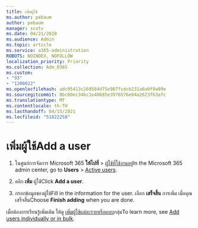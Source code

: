 ```yaml
---
title: เพิ่มผู้ใช้
ms.author: pebaum
author: pebaum
manager: scotv
ms.date: 04/21/2020
ms.audience: Admin
ms.topic: article
ms.service: o365-administration
ROBOTS: NOINDEX, NOFOLLOW
localization_priority: Priority
ms.collection: Adm_O365
ms.custom:
- "93"
- "1200022"
ms.openlocfilehash: adc95413c269584d75e907fcdcb231a0a0f9a99e
ms.sourcegitcommit: 8bc60ec34bc1e40685e3976576e04a2623f63a7c
ms.translationtype: MT
ms.contentlocale: th-TH
ms.lasthandoff: 04/15/2021
ms.locfileid: "51822258"
---
```

# <a name="add-a-user"></a><span data-ttu-id="b5379-102">เพิ่มผู้ใช้</span><span class="sxs-lookup"><span data-stu-id="b5379-102">Add a user</span></span>

1. <span data-ttu-id="b5379-103">ในศูนย์การจัดการ Microsoft 365 **ให้ไปที่**  >  [ผู้ใช้ที่ใช้งานอยู่](https://admin.microsoft.com/Adminportal/Home?source=applauncher#/users)</span><span class="sxs-lookup"><span data-stu-id="b5379-103">In the Microsoft 365 admin center, go to **Users** > [Active users](https://admin.microsoft.com/Adminportal/Home?source=applauncher#/users).</span></span>

2. <span data-ttu-id="b5379-104">คลิก **เพิ่ม** ผู้ใช้</span><span class="sxs-lookup"><span data-stu-id="b5379-104">Click **Add a user**.</span></span>

3. <span data-ttu-id="b5379-105">กรอกข้อมูลของผู้ใช้</span><span class="sxs-lookup"><span data-stu-id="b5379-105">Fill in the information for the user.</span></span> <span data-ttu-id="b5379-106">เลือก **เสร็จสิ้น** การเพิ่ม เมื่อคุณเสร็จสิ้น</span><span class="sxs-lookup"><span data-stu-id="b5379-106">Choose **Finish adding** when you are done.</span></span>

<span data-ttu-id="b5379-107">เมื่อต้องการเรียนรู้เพิ่มเติม ให้ดู [เพิ่มผู้ใช้แต่ละรายหรือแบบ](https://docs.microsoft.com/microsoft-365/admin/add-users/add-users)กลุ่ม</span><span class="sxs-lookup"><span data-stu-id="b5379-107">To learn more, see [Add users individually or in bulk](https://docs.microsoft.com/microsoft-365/admin/add-users/add-users).</span></span>